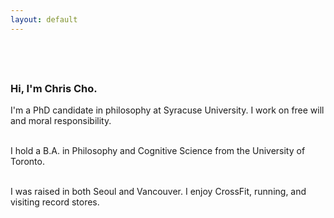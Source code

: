 ```yaml
---
layout: default
---
```



<div style="max-width: 700px; margin: 0 auto; padding-top: 40px;">

  ### Hi, I'm Chris Cho.

  I'm a PhD candidate in philosophy at Syracuse University. I work on free will and moral responsibility.
  <br><br>

  I hold a B.A. in Philosophy and Cognitive Science from the University of Toronto.
  <br><br>

  I was raised in both Seoul and Vancouver. I enjoy CrossFit, running, and visiting record stores. 
  </div> 



